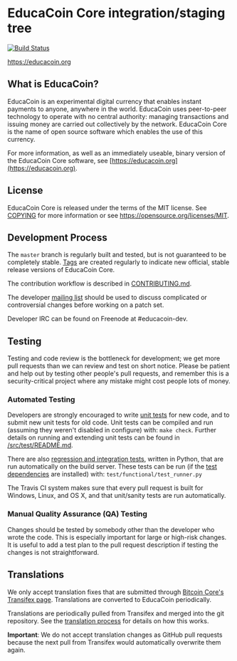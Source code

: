 EducaCoin Core integration/staging tree
=====================================

[![Build Status](https://travis-ci.org/educacoin-project/educacoin.svg?branch=master)](https://travis-ci.org/educacoin-project/educacoin)

https://educacoin.org

What is EducaCoin?
----------------

EducaCoin is an experimental digital currency that enables instant payments to
anyone, anywhere in the world. EducaCoin uses peer-to-peer technology to operate
with no central authority: managing transactions and issuing money are carried
out collectively by the network. EducaCoin Core is the name of open source
software which enables the use of this currency.

For more information, as well as an immediately useable, binary version of
the EducaCoin Core software, see [https://educacoin.org](https://educacoin.org).

License
-------

EducaCoin Core is released under the terms of the MIT license. See [COPYING](COPYING) for more
information or see https://opensource.org/licenses/MIT.

Development Process
-------------------

The `master` branch is regularly built and tested, but is not guaranteed to be
completely stable. [Tags](https://github.com/educacoin-project/educacoin/tags) are created
regularly to indicate new official, stable release versions of EducaCoin Core.

The contribution workflow is described in [CONTRIBUTING.md](CONTRIBUTING.md).

The developer [mailing list](https://groups.google.com/forum/#!forum/educacoin-dev)
should be used to discuss complicated or controversial changes before working
on a patch set.

Developer IRC can be found on Freenode at #educacoin-dev.

Testing
-------

Testing and code review is the bottleneck for development; we get more pull
requests than we can review and test on short notice. Please be patient and help out by testing
other people's pull requests, and remember this is a security-critical project where any mistake might cost people
lots of money.

### Automated Testing

Developers are strongly encouraged to write [unit tests](src/test/README.md) for new code, and to
submit new unit tests for old code. Unit tests can be compiled and run
(assuming they weren't disabled in configure) with: `make check`. Further details on running
and extending unit tests can be found in [/src/test/README.md](/src/test/README.md).

There are also [regression and integration tests](/test), written
in Python, that are run automatically on the build server.
These tests can be run (if the [test dependencies](/test) are installed) with: `test/functional/test_runner.py`

The Travis CI system makes sure that every pull request is built for Windows, Linux, and OS X, and that unit/sanity tests are run automatically.

### Manual Quality Assurance (QA) Testing

Changes should be tested by somebody other than the developer who wrote the
code. This is especially important for large or high-risk changes. It is useful
to add a test plan to the pull request description if testing the changes is
not straightforward.

Translations
------------

We only accept translation fixes that are submitted through [Bitcoin Core's Transifex page](https://www.transifex.com/projects/p/bitcoin/).
Translations are converted to EducaCoin periodically.

Translations are periodically pulled from Transifex and merged into the git repository. See the
[translation process](doc/translation_process.md) for details on how this works.

**Important**: We do not accept translation changes as GitHub pull requests because the next
pull from Transifex would automatically overwrite them again.

